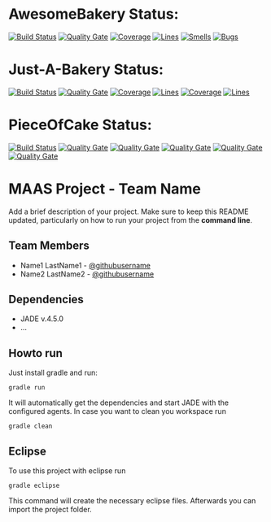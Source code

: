 # AwesomeBakery Status:

[![Build Status](https://travis-ci.org/HBRS-MAAS/project-awesomebakery.svg?branch=master)](https://travis-ci.org/HBRS-MAAS/project-awesomebakery)
[![Quality Gate](https://sonarcloud.io/api/badges/gate?key=project-awesomebakery)](https://sonarcloud.io/dashboard?id=project-awesomebakery)
[![Coverage](https://sonarcloud.io/api/badges/measure?key=project-awesomebakery&metric=coverage)](https://sonarcloud.io/dashboard?id=project-awesomebakery)
[![Lines](https://sonarcloud.io/api/badges/measure?key=project-awesomebakery&metric=ncloc)](https://sonarcloud.io/dashboard?id=project-awesomebakery)
[![Smells](https://sonarcloud.io/api/badges/measure?key=project-awesomebakery&metric=code_smells)](https://sonarcloud.io/dashboard?id=project-awesomebakery)
[![Bugs](https://sonarcloud.io/api/badges/measure?key=project-awesomebakery&metric=bugs)](https://sonarcloud.io/dashboard?id=project-awesomebakery)


# Just-A-Bakery Status:
[![Build Status](https://travis-ci.org/HBRS-MAAS/project-just_a_bakery.svg?branch=master)](https://travis-ci.org/HBRS-MAAS/project-just_a_bakery)
[![Quality Gate](https://sonarcloud.io/api/badges/gate?key=project-just_a_bakery)](https://sonarcloud.io/dashboard?id=project-just_a_bakery)
[![Coverage](https://sonarcloud.io/api/badges/measure?key=project-just_a_bakery&metric=coverage)](https://sonarcloud.io/dashboard?id=project-just_a_bakery)
[![Lines](https://sonarcloud.io/api/badges/measure?key=project-just_a_bakery&metric=ncloc)](https://sonarcloud.io/dashboard?id=project-just_a_bakery)
[![Coverage](https://sonarcloud.io/api/badges/measure?key=project-just_a_bakery&metric=function_complexity)](https://sonarcloud.io/dashboard?id=project-just_a_bakery)
[![Lines](https://sonarcloud.io/api/badges/measure?key=project-just_a_bakery&metric=duplicated_lines_density)](https://sonarcloud.io/dashboard?id=project-just_a_bakery)


# PieceOfCake Status:
[![Build Status](https://travis-ci.org/HBRS-MAAS/project-pieceofcake.svg?branch=master)](https://travis-ci.org/HBRS-MAAS/project-pieceofcake)
[![Quality Gate](https://sonarcloud.io/api/badges/gate?key=project-pieceofcake)](https://sonarcloud.io/dashboard?id=project-pieceofcake)
[![Quality Gate](http://sonarcloud.io/api/badges/measure?key=project-pieceofcake&metric=coverage)](https://sonarcloud.io/component_measures?id=project-pieceofcake&metric=coverage)
[![Quality Gate](http://sonarcloud.io/api/badges/measure?key=project-pieceofcake&metric=ncloc)](https://sonarcloud.io/component_measures?id=project-pieceofcake&metric=ncloc)
[![Quality Gate](http://sonarcloud.io/api/badges/measure?key=project-pieceofcake&metric=bugs)](https://sonarcloud.io/component_measures?id=project-pieceofcake&metric=bugs)
[![Quality Gate](http://sonarcloud.io/api/badges/measure?key=project-pieceofcake&metric=code_smells)](https://sonarcloud.io/component_measures?id=project-pieceofcake&metric=code_smells)

# MAAS Project - Team Name 

Add a brief description of your project. Make sure to keep this README updated, particularly on how to run your project from the **command line**.

## Team Members
* Name1 LastName1 - [@githubusername](https://github.com/username)
* Name2 LastName2 - [@githubusername](https://github.com/username)

## Dependencies 
* JADE v.4.5.0
* ...

## Howto run
Just install gradle and run:

    gradle run

It will automatically get the dependencies and start JADE with the configured agents.
In case you want to clean you workspace run

    gradle clean

## Eclipse
To use this project with eclipse run

    gradle eclipse

This command will create the necessary eclipse files.
Afterwards you can import the project folder.
